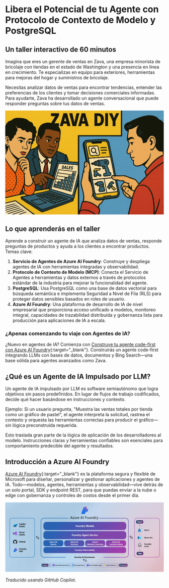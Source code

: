 # Libera el Potencial de tu Agente con Protocolo de Contexto de Modelo y PostgreSQL

## Un taller interactivo de 60 minutos

Imagina que eres un gerente de ventas en Zava, una empresa minorista de bricolaje con tiendas en el estado de Washington y una presencia en línea en crecimiento. Te especializas en equipo para exteriores, herramientas para mejoras del hogar y suministros de bricolaje.

Necesitas analizar datos de ventas para encontrar tendencias, entender las preferencias de los clientes y tomar decisiones comerciales informadas. Para ayudarte, Zava ha desarrollado un agente conversacional que puede responder preguntas sobre tus datos de ventas.

![Agente de Análisis de Ventas Zava](media/persona.png)

## Lo que aprenderás en el taller

Aprende a construir un agente de IA que analiza datos de ventas, responde preguntas de productos y ayuda a los clientes a encontrar productos. Temas clave:

1. **Servicio de Agentes de Azure AI Foundry**: Construye y despliega agentes de IA con herramientas integradas y observabilidad.  
2. **Protocolo de Contexto de Modelo (MCP)**: Conecta el Servicio de Agentes a herramientas y datos externos a través de protocolos estándar de la industria para mejorar la funcionalidad del agente.  
3. **PostgreSQL**: Usa PostgreSQL como una base de datos vectorial para búsqueda semántica e implementa Seguridad a Nivel de Fila (RLS) para proteger datos sensibles basados en roles de usuario.
4. **Azure AI Foundry**: Una plataforma de desarrollo de IA de nivel empresarial que proporciona acceso unificado a modelos, monitoreo integral, capacidades de trazabilidad distribuida y gobernanza lista para producción para aplicaciones de IA a escala.

### ¿Apenas comenzando tu viaje con Agentes de IA?

¿Nuevo en agentes de IA? Comienza con [Construye tu agente code-first con Azure AI Foundry](https://aka.ms/aitour/WRK552){:target="_blank"}. Construirás un agente code-first integrando LLMs con bases de datos, documentos y Bing Search—una base sólida para agentes avanzados como Zava.

## ¿Qué es un Agente de IA Impulsado por LLM?

Un agente de IA impulsado por LLM es software semiautónomo que logra objetivos sin pasos predefinidos. En lugar de flujos de trabajo codificados, decide qué hacer basándose en instrucciones y contexto.

Ejemplo: Si un usuario pregunta, "Muestra las ventas totales por tienda como un gráfico de pastel", el agente interpreta la solicitud, rastrea el contexto y orquesta las herramientas correctas para producir el gráfico—sin lógica preconstruida requerida.

Esto traslada gran parte de la lógica de aplicación de los desarrolladores al modelo. Instrucciones claras y herramientas confiables son esenciales para comportamiento predecible del agente y resultados.

## Introducción a Azure AI Foundry

[Azure AI Foundry](https://azure.microsoft.com/products/ai-foundry/){:target="_blank"} es la plataforma segura y flexible de Microsoft para diseñar, personalizar y gestionar aplicaciones y agentes de IA. Todo—modelos, agentes, herramientas y observabilidad—vive detrás de un solo portal, SDK y endpoint REST, para que puedas enviar a la nube o edge con gobernanza y controles de costos desde el primer día.

![Arquitectura de Azure AI Foundry](media/azure-ai-foundry.png)

*Traducido usando GitHub Copilot.*
